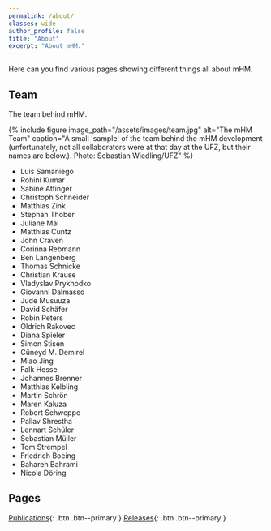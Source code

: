 ```yaml
---
permalink: /about/
classes: wide
author_profile: false
title: "About"
excerpt: "About mHM."
---
```


Here can you find various pages showing different things all about mHM.

## Team

The team behind mHM.

{% include figure image_path="/assets/images/team.jpg" alt="The mHM Team" caption="A small 'sample' of the team behind the mHM development (unfortunately, not all collaborators were at that day at the UFZ, but their names are below.). Photo: Sebastian Wiedling/UFZ" %}

- Luis Samaniego
- Rohini Kumar
- Sabine Attinger
- Christoph Schneider
- Matthias Zink
- Stephan Thober
- Juliane Mai
- Matthias Cuntz
- John Craven
- Corinna Rebmann
- Ben Langenberg
- Thomas Schnicke
- Christian Krause
- Vladyslav Prykhodko
- Giovanni Dalmasso
- Jude Musuuza
- David Schäfer
- Robin Peters
- Oldrich Rakovec
- Diana Spieler
- Simon Stisen
- Cüneyd M. Demirel
- Miao Jing
- Falk Hesse
- Johannes Brenner
- Matthias Kelbling
- Martin Schrön
- Maren Kaluza
- Robert Schweppe
- Pallav Shrestha
- Lennart Schüler
- Sebastian Müller
- Tom Strempel
- Friedrich Boeing
- Bahareh Bahrami
- Nicola Döring

## Pages

[<i class="fas fa-newspaper"></i> Publications](publications){: .btn .btn--primary }
[<i class="fas fa-laptop-code"></i> Releases](releases){: .btn .btn--primary }
